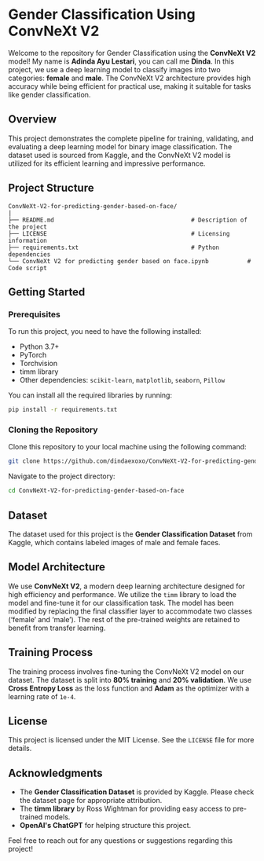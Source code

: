 # Gender Classification Using ConvNeXt V2
Welcome to the repository for Gender Classification using the **ConvNeXt V2** model! My name is **Adinda Ayu Lestari**, you can call me **Dinda**. In this project, we use a deep learning model to classify images into two categories: **female** and **male**. The ConvNeXt V2 architecture provides high accuracy while being efficient for practical use, making it suitable for tasks like gender classification.
## Overview
This project demonstrates the complete pipeline for training, validating, and evaluating a deep learning model for binary image classification. The dataset used is sourced from Kaggle, and the ConvNeXt V2 model is utilized for its efficient learning and impressive performance.
## Project Structure
```
ConvNeXt-V2-for-predicting-gender-based-on-face/
|
├── README.md                  						# Description of the project
├── LICENSE                    						# Licensing information
├── requirements.txt           						# Python dependencies
└── ConvNeXt V2 for predicting gender based on face.ipynb          	# Code script
```
## Getting Started

### Prerequisites

To run this project, you need to have the following installed:

- Python 3.7+
- PyTorch
- Torchvision
- timm library
- Other dependencies: `scikit-learn`, `matplotlib`, `seaborn`, `Pillow`


You can install all the required libraries by running:

```bash
pip install -r requirements.txt
```
### Cloning the Repository
Clone this repository to your local machine using the following command:

```bash
git clone https://github.com/dindaexoxo/ConvNeXt-V2-for-predicting-gender-based-on-face.git
```
Navigate to the project directory:

```bash
cd ConvNeXt-V2-for-predicting-gender-based-on-face
```
## Dataset
The dataset used for this project is the **Gender Classification Dataset** from Kaggle, which contains labeled images of male and female faces.
## Model Architecture
We use **ConvNeXt V2**, a modern deep learning architecture designed for high efficiency and performance. We utilize the `timm` library to load the model and fine-tune it for our classification task.
The model has been modified by replacing the final classifier layer to accommodate two classes (‘female’ and ‘male’). The rest of the pre-trained weights are retained to benefit from transfer learning.
## Training Process
The training process involves fine-tuning the ConvNeXt V2 model on our dataset. The dataset is split into **80% training** and **20% validation**. We use **Cross Entropy Loss** as the loss function and **Adam** as the optimizer with a learning rate of `1e-4`.
## License
This project is licensed under the MIT License. See the `LICENSE` file for more details.
## Acknowledgments
- The **Gender Classification Dataset** is provided by Kaggle. Please check the dataset page for appropriate attribution.
- The **timm library** by Ross Wightman for providing easy access to pre-trained models.
- **OpenAI's ChatGPT** for helping structure this project.

Feel free to reach out for any questions or suggestions regarding this project!


